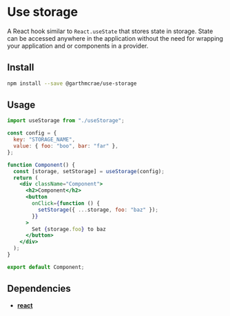 # Use storage

A React hook similar to `React.useState` that stores state in storage. State can be accessed anywhere in the application without the need for wrapping your application and or components in a provider.

## Install

```bash
npm install --save @garthmcrae/use-storage
```

## Usage

```jsx
import useStorage from "./useStorage";

const config = {
  key: "STORAGE_NAME",
  value: { foo: "boo", bar: "far" },
};

function Component() {
  const [storage, setStorage] = useStorage(config);
  return (
    <div className="Component">
      <h2>Component</h2>
      <button
        onClick={function () {
          setStorage({ ...storage, foo: "baz" });
        }}
      >
        Set {storage.foo} to baz
      </button>
    </div>
  );
}

export default Component;
```

## Dependencies

- [**react**](https://www.npmjs.com/package/react)
